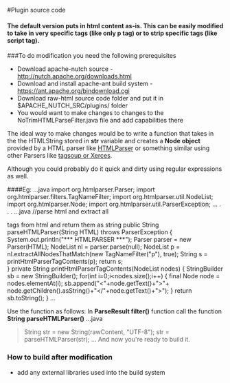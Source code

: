 #Plugin source code
#### The default version puts in html content as-is. This can be easily modified to take in very specific tags (like only **p** tag) or to strip specific tags (like **script** tag). 
###To do modification you need the following prerequisites
- Download apache-nutch source - http://nutch.apache.org/downloads.html
- Download and install apache-ant build system - https://ant.apache.org/bindownload.cgi
- Download raw-html source code folder and put it in $APACHE_NUTCH_SRC/plugins/ folder
- You would want to make changes to changes to the NoTrimHTMLParseFilter.java file and add capabilities there

The ideal way to make changes would be to write a function that takes in the the HTMLString stored in **str** variable  and creates a **Node object** provided by a HTML parser like [HTMLParser](http://htmlparser.sourceforge.net/) or something similar using other Parsers like [tagsoup or Xerces](http://htmlparsing.com/java.html).

Although you could probably do it quick and dirty using regular expressions as well.

####Eg:
...java
import org.htmlparser.Parser;
import org.htmlparser.filters.TagNameFilter;
import org.htmlparser.util.NodeList;
import org.htmlparser.Node;
import org.htmlparser.util.ParserException;
...
. . .
...java
    //parse html and extract all <p> tags from html and return them as string
	 public String parseHTMLParser(String HTML) throws ParserException
    {
        System.out.println("*** HTMLPARSER ***");
        Parser parser = new Parser(HTML);
        NodeList nl = parser.parse(null);
        NodeList p = nl.extractAllNodesThatMatch(new TagNameFilter("p"), true);
        String s = printHtmlParserTagContents(p);
        return s;        
    }
     private String printHtmlParserTagContents(NodeList nodes) {
        StringBuilder sb = new StringBuilder();
         for(int i=0;i<nodes.size();i++) {
            final Node node = nodes.elementAt(i);
            sb.append("<"+node.getText()+">"+ node.getChildren().asString()+"</"+node.getText()+">");
        }
         return sb.toString();
    }
... 

Use the function as follows: In **ParseResult filter()** function call the function **String parseHTMLParser()**
...java
 >String str = new String(rawContent, "UTF-8");
 >str = parseHTMLParser(str);
...
 And now you're ready to build it.

 ### How to build after modification 
 - add any external libraries used into the build system